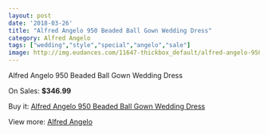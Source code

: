 ```yaml
---
layout: post
date: '2018-03-26'
title: "Alfred Angelo 950 Beaded Ball Gown Wedding Dress"
category: Alfred Angelo
tags: ["wedding","style","special","angelo","sale"]
image: http://img.eudances.com/11647-thickbox_default/alfred-angelo-950-beaded-ball-gown-wedding-dress.jpg
---
```

Alfred Angelo 950 Beaded Ball Gown Wedding Dress

On Sales: **$346.99**
<a href="https://www.eudances.com/en/alfred-angelo/3684-alfred-angelo-950-beaded-ball-gown-wedding-dress.html"><amp-img layout="responsive" width="600" height="600" src="//img.eudances.com/11647-thickbox_default/alfred-angelo-950-beaded-ball-gown-wedding-dress.jpg" alt="Alfred Angelo 950 Beaded Ball Gown Wedding Dress 0" /></a>
<a href="https://www.eudances.com/en/alfred-angelo/3684-alfred-angelo-950-beaded-ball-gown-wedding-dress.html"><amp-img layout="responsive" width="600" height="600" src="//img.eudances.com/11650-thickbox_default/alfred-angelo-950-beaded-ball-gown-wedding-dress.jpg" alt="Alfred Angelo 950 Beaded Ball Gown Wedding Dress 1" /></a>
<a href="https://www.eudances.com/en/alfred-angelo/3684-alfred-angelo-950-beaded-ball-gown-wedding-dress.html"><amp-img layout="responsive" width="600" height="600" src="//img.eudances.com/11649-thickbox_default/alfred-angelo-950-beaded-ball-gown-wedding-dress.jpg" alt="Alfred Angelo 950 Beaded Ball Gown Wedding Dress 2" /></a>
<a href="https://www.eudances.com/en/alfred-angelo/3684-alfred-angelo-950-beaded-ball-gown-wedding-dress.html"><amp-img layout="responsive" width="600" height="600" src="//img.eudances.com/11648-thickbox_default/alfred-angelo-950-beaded-ball-gown-wedding-dress.jpg" alt="Alfred Angelo 950 Beaded Ball Gown Wedding Dress 3" /></a>

Buy it: [Alfred Angelo 950 Beaded Ball Gown Wedding Dress](https://www.eudances.com/en/alfred-angelo/3684-alfred-angelo-950-beaded-ball-gown-wedding-dress.html "Alfred Angelo 950 Beaded Ball Gown Wedding Dress")

View more: [Alfred Angelo](https://www.eudances.com/en/36-alfred-angelo "Alfred Angelo")